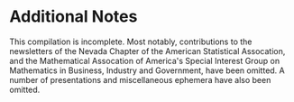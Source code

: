 # Additional Notes

This compilation is incomplete. Most notably, contributions to the newsletters of the Nevada Chapter of the American Statistical Assocation, and the Mathematical Assocation of America's Special Interest Group on Mathematics in Business, Industry and Government, have been omitted. A number of presentations and miscellaneous ephemera have also been omitted.
